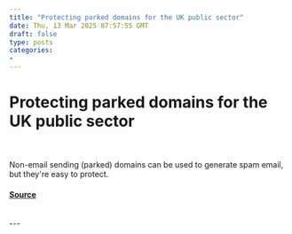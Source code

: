 ```yaml
---
title: "Protecting parked domains for the UK public sector"
date: Thu, 13 Mar 2025 07:57:55 GMT
draft: false
type: posts
categories: 
- 
---
```

# Protecting parked domains for the UK public sector

<br/>

<br/>
Non-email sending (parked) domains can be used to generate spam email, but they're easy to protect.

#### [Source](https://www.ncsc.gov.uk/blog-post/protecting-parked-domains)

<br/>
---
